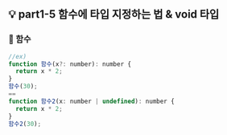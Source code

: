 ## 💡 part1-5 함수에 타입 지정하는 법 & void 타입

### 🔹 함수

```javascript
//ex)
function 함수(x?: number): number {
  return x * 2;
}
함수(30);
==
function 함수2(x: number | undefined): number {
  return x * 2;
}
함수2(30);

```
